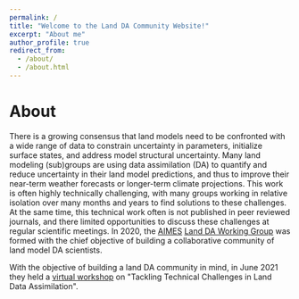 ```yaml
---
permalink: /
title: "Welcome to the Land DA Community Website!"
excerpt: "About me"
author_profile: true
redirect_from: 
  - /about/
  - /about.html
---
```


About
======
There is a growing consensus that land models need to be confronted with a wide range of data to constrain uncertainty in parameters, initialize surface states, and address model structural uncertainty. Many land modeling (sub)groups are using data assimilation (DA) to quantify and reduce uncertainty in their land model predictions, and thus to improve their near-term weather forecasts or longer-term climate projections. This work is often highly technically challenging, with many groups working in relative isolation over many months and years to find solutions to these challenges. At the same time, this technical work often is not published in peer reviewed journals, and there limited opportunities to discuss these challenges at regular scientific meetings. In 2020, the [AIMES](https://aimesproject.org) [Land DA Working Group](https://aimesproject.org/ldawg/) was formed with the chief objective of building a collaborative community of land model DA scientists. 

With the objective of building a land DA community in mind, in June 2021 they held a [virtual workshop](https://aimesproject.org/lda_workshop/) on "Tackling Technical Challenges in Land Data Assimilation". 
